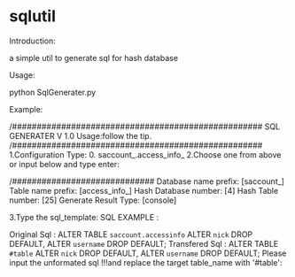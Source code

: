 sqlutil
=======

Introduction:

a simple util to generate sql for hash database


Usage:

python SqlGenerater.py




Example:

/###################################################
  	SQL GENERATER V 1.0
	Usage:follow the tip.
/###################################################
1.Configuration Type:
0.	saccount_.access_info_
2.Choose one from above or input below and type enter:


/############################# 
Database name prefix:		[saccount_]
Table name prefix:		[access_info_]
Hash Database number:		[4]
Hash Table number:		[25]
Generate Result Type:		[console]


3.Type the sql_template:
SQL EXAMPLE : 

Original Sql : ALTER TABLE `saccount.accessinfo`  ALTER `nick` DROP DEFAULT,  ALTER `username` DROP DEFAULT;
Transfered Sql : ALTER TABLE `#table`  ALTER `nick` DROP DEFAULT,  ALTER `username` DROP DEFAULT;
Please input the unformated sql !!!and replace the target table_name with '#table':
